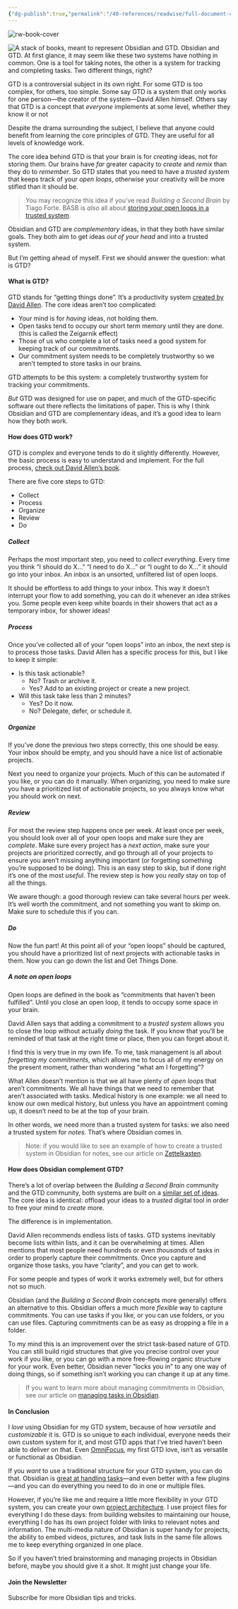 ```yaml
---
{"dg-publish":true,"permalink":"/40-references/readwise/full-document-contents/obsidian-and-gtd/","tags":["rw/articles"]}
---
```


![rw-book-cover](https://obsidian.rocks/wp-content/uploads/2023/01/jeroen-den-otter-1SA__aN_I2U-unsplash-1.jpeg)

![A stack of books, meant to represent Obsidian and GTD.](https://obsidian.rocks/wp-content/uploads/2023/01/jeroen-den-otter-1SA__aN_I2U-unsplash-1.jpeg)
Obsidian and GTD. At first glance, it may seem like these two systems have nothing in common. One is a tool for taking notes, the other is a system for tracking and completing tasks. Two different things, right?

GTD is a controversial subject in its own right. For some GTD is too complex, for others, too simple. Some say GTD is a system that only works for one person—the creator of the system—David Allen himself. Others say that GTD is a concept that *everyone* implements at some level, whether they know it or not

Despite the drama surrounding the subject, I believe that anyone could benefit from learning the core principles of GTD. They are useful for all levels of knowledge work.

The core idea behind GTD is that your brain is for *creating* ideas, not for storing them. Our brains have *far* greater capacity to *create* and *remix* than they do to *remember*. So GTD states that you need to have a *trusted system* that keeps track of your *open loops*, otherwise your creativity will be more stifled than it should be.

>  You may recognize this idea if you’ve read *Building a Second Brain* by Tiago Forte. BASB is *also* all about [storing your open loops in a trusted system](https://obsidian.rocks/building-a-second-brain-and-gtd/).
> 
>  

Obsidian and GTD are *complementary* ideas, in that they both have similar goals. They both aim to get ideas *out of your head* and into a trusted system.

But I’m getting ahead of myself. First we should answer the question: what is GTD?

#### What is GTD?

GTD stands for “getting things done”. It’s a productivity system [created by David Allen](https://gettingthingsdone.com/). The core ideas aren’t too complicated:

* Your mind is for *having* ideas, not holding them.
* Open tasks tend to occupy our short term memory until they are done. (this is called the Zeigarnik effect)
* Those of us who complete a lot of tasks need a good system for keeping track of our commitments.
* Our commitment system needs to be completely trustworthy so we aren’t tempted to store tasks in our brains.

GTD attempts to be this system: a completely trustworthy system for tracking your commitments.

*But* GTD was designed for use on paper, and much of the GTD-specific software out there reflects the limitations of paper. This is why I think Obsidian and GTD are complementary ideas, and it’s a good idea to learn how they both work.

#### How does GTD work?

GTD is complex and everyone tends to do it slightly differently. However, the basic process is easy to understand and implement. For the full process, [check out David Allen’s book](https://amzn.to/3X7v3eM).

There are five core steps to GTD:

* Collect
* Process
* Organize
* Review
* Do

##### Collect

Perhaps the most important step, you need to *collect everything*. Every time you think “I should do X…” “I need to do X…” or “I ought to do X…” it should go into your inbox. An inbox is an unsorted, unfiltered list of open loops.

It should be effortless to add things to your inbox. This way it doesn’t interrupt your flow to add something, you can do it whenever an idea strikes you. Some people even keep white boards in their showers that act as a temporary inbox, for shower ideas!

##### Process

Once you’ve collected all of your “open loops” into an inbox, the next step is to process those tasks. David Allen has a specific process for this, but I like to keep it simple:

* Is this task actionable?
	+ No? Trash or archive it.
	+ Yes? Add to an existing project or create a new project.
* Will this task take less than 2 minutes?
	+ Yes? Do it now.
	+ No? Delegate, defer, or schedule it.

##### Organize

If you’ve done the previous two steps correctly, this one should be easy. Your inbox should be empty, and you should have a nice list of actionable projects.

Next you need to organize your projects. Much of this can be automated if you like, or you can do it manually. When organizing, you need to make sure you have a prioritized list of actionable projects, so you always know what you should work on next.

##### Review

For most the review step happens once per week. At least once per week, you should look over all of your open loops and make sure they are *complete*. Make sure every project has a *next action*, make sure your projects are prioritized correctly, and go through all of your projects to ensure you aren’t missing anything important (or forgetting something you’re supposed to be doing). This is an easy step to skip, but if done right it’s one of the most *useful*. The review step is how you *really* stay on top of all the things.

We aware though: a good thorough review can take several hours per week. It’s well worth the commitment, and not something you want to skimp on. Make sure to schedule this if you can.

##### Do

Now the fun part! At this point all of your “open loops” should be captured, you should have a prioritized list of next projects with actionable tasks in them. Now you can go down the list and Get Things Done.

##### A note on open loops

Open loops are defined in the book as “commitments that haven’t been fulfilled”. Until you close an open loop, it tends to occupy some space in your brain.

David Allen says that adding a commitment to a *trusted system* allows you to close the loop without actually *doing* the task. If you know that you’ll be reminded of that task at the right time or place, then you can forget about it.

I find this is very true in my own life. To me, task management is all about *forgetting my commitments*, which allows me to focus all of my energy on the present moment, rather than wondering “what am I forgetting”?

What Allen doesn’t mention is that we all have plenty of *open loops* that aren’t commitments. We all have things that we need to remember that aren’t associated with tasks. Medical history is one example: we all need to know our own medical history, but unless you have an appointment coming up, it doesn’t need to be at the top of your brain.

In other words, we need more than a trusted system for tasks: we also need a trusted system for *notes*. That’s where Obsidian comes in.

>  Note: if you would like to see an example of how to create a trusted system in Obsidian for notes, see our article on [Zettelkasten](https://obsidian.rocks/getting-started-with-zettelkasten-in-obsidian/).
> 
>  

#### How does Obsidian complement GTD?

There’s a lot of overlap between the *Building a Second Brain* community and the GTD community, both systems are built on a [similar set of ideas](https://obsidian.rocks/building-a-second-brain-and-gtd/). The core idea is identical: offload your ideas to a *trusted* digital tool in order to free your mind to *create* more.

The difference is in implementation.

David Allen recommends endless lists of tasks. GTD systems inevitably become lists within lists, and it can be overwhelming at times. Allen mentions that most people need hundreds or even *thousands* of tasks in order to properly capture their commitments. Once you capture and organize those tasks, you have “clarity”, and you can get to work.

For some people and types of work it works extremely well, but for others not so much.

Obsidian (and the *Building a Second Brain* concepts more generally) offers an alternative to this. Obsidian offers a much more *flexible* way to capture commitments. You can use tasks if you like, or you can use folders, or you can use files. Capturing commitments can be as easy as dropping a file in a folder.

To my mind this is an improvement over the strict task-based nature of GTD. You can still build rigid structures that give you precise control over your work if you like, or you can go with a more free-flowing organic structure for your work. Even better, Obsidian never “locks you in” to any one way of doing things, so if something isn’t working you can change it up at any time.

>  If you want to learn more about managing commitments in Obsidian, see our article on [managing tasks in Obsidian](https://obsidian.rocks/how-to-manage-tasks-in-obsidian/).
> 
>  

#### In Conclusion

I *love* using Obsidian for my GTD system, because of how *versatile* and *customizable* it is. GTD is so unique to each individual, everyone needs their own custom system for it, and most GTD apps that I’ve tried haven’t been able to deliver on that. Even [OmniFocus](https://www.omnigroup.com/omnifocus/), my first GTD love, isn’t as versatile or functional as Obsidian.

If you *want* to use a traditional structure for your GTD system, you can do that. Obsidian is [great at handling tasks](https://obsidian.rocks/how-to-manage-tasks-in-obsidian/)—and even better with a few plugins—and you can do everything you need to do in one or multiple files.

However, if you’re like me and require a little more flexibility in your GTD system, you can create your own [project architecture](https://obsidian.rocks/how-to-manage-projects-in-obsidian/). I use project files for everything I do these days: from building websites to maintaining our house, everything I do has its own project folder with links to relevant notes and information. The multi-media nature of Obsidian is super handy for projects, the ability to embed videos, pictures, and task lists in the same file allows me to keep everything organized in one place.

So if you haven’t tried brainstorming and managing projects in Obsidian before, maybe you should give it a shot. It might just change your life.

#### Join the Newsletter

Subscribe for more Obsidian tips and tricks.
